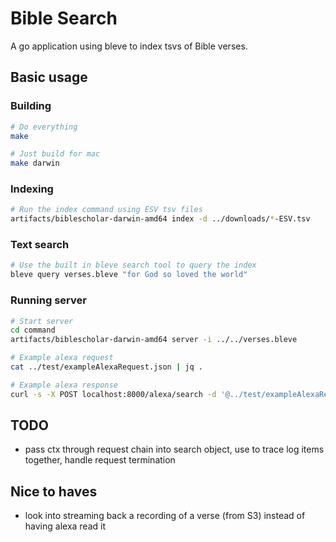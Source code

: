 # Bible Search

A go application using bleve to index tsvs of Bible verses.

## Basic usage

### Building

```bash
# Do everything
make

# Just build for mac
make darwin
```

### Indexing

```bash
# Run the index command using ESV tsv files
artifacts/biblescholar-darwin-amd64 index -d ../downloads/*-ESV.tsv
```

### Text search

```bash
# Use the built in bleve search tool to query the index
bleve query verses.bleve "for God so loved the world"
```

### Running server

```bash
# Start server
cd command
artifacts/biblescholar-darwin-amd64 server -i ../../verses.bleve

# Example alexa request
cat ../test/exampleAlexaRequest.json | jq .

# Example alexa response
curl -s -X POST localhost:8000/alexa/search -d '@../test/exampleAlexaRequest.json' | jq .
```

## TODO

* pass ctx through request chain into search object, use to trace log items together, handle request termination

## Nice to haves

* look into streaming back a recording of a verse (from S3) instead of having alexa read it

